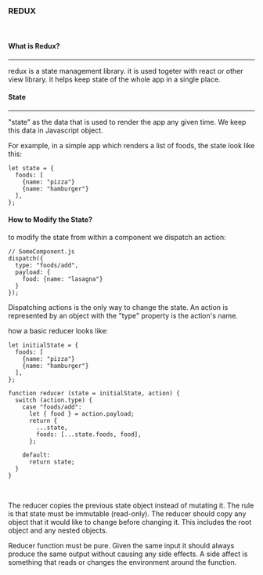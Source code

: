 ### REDUX

&nbsp;

#### What is Redux?

---

redux is a state management library. it is used togeter with react or other view library.
it helps keep state of the whole app in a single place.

#### State

---

"state" as the data that is used to render the app any given time. We keep this data in Javascript object.

For example, in a simple app which renders a list of foods, the state look like this:

```
let state = {
  foods: [
    {name: "pizza"}
    {name: "hamburger"}
  ],
};
```

#### How to Modify the State?

to modify the state from within a component we dispatch an action:

```
// SomeComponent.js
dispatch({
  type: "foods/add",
  payload: {
    food: {name: "lasagna"}
  }
});

```

Dispatching actions is the only way to change the state.
An action is represented by an object with the "type" property is the action's name.

how a basic reducer looks like:

```
let initialState = {
  foods: [
    {name: "pizza"}
    {name: "hamburger"}
  ],
};

function reducer (state = initialState, action) {
  switch (action.type) {
    case "foods/add":
      let { food } = action.payload;
      return {
        ...state,
        foods: [...state.foods, food],
      };

    default:
      return state;
  }
}
```

&nbsp;

The reducer copies the previous state object instead of mutating it. The rule is that state must be immutable (read-only). The reducer should copy any object that it would like to change before changing it. This includes the root object and any nested objects.

Reducer function must be pure. Given the same input it should always produce the same output without causing any side effects. A side affect is something that reads or changes the environment around the function.
